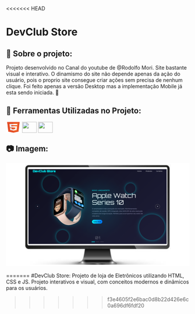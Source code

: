<<<<<<< HEAD
<h1>DevClub Store</h1>
<h2>📄 Sobre o projeto: </h2>
<p>Projeto desenvolvido no Canal do youtube de @Rodolfo Mori. Site bastante visual e interativo. O dinamismo  do site não depende apenas da ação do usuário, pois o proprio site consegue criar ações sem precisa de nenhum clique. Foi feito apenas a versão Desktop mas a implementação Mobile já esta sendo iniciada. 👀</p>
<h2>🔧 Ferramentas Utilizadas no Projeto:</h2>
 <div style= "display:inline_block">
   <img align="center" alt="Higor-HTML" height="30" width="40" src="https://raw.githubusercontent.com/devicons/devicon/master/icons/html5/html5-original.svg">
   <img align="center" height="30" width="40 "src="https://cdn.jsdelivr.net/gh/devicons/devicon@latest/icons/css3/css3-original.svg" /> 
   <img align="center" height="30" width="40 " src="https://cdn.jsdelivr.net/gh/devicons/devicon@latest/icons/javascript/javascript-original.svg" />
 </div>
 <h2>📷 Imagem:</h2>
 <img src="./img/DevClub_Tela.png">
 
=======
#DevClub Store: Projeto de loja de Eletrônicos utilizando HTML, CSS e JS. Projeto interativos e visual, com conceitos modernos e dinâmicos para os usuários.
>>>>>>> f3e4605f2e6bac0d8b22d426e6c0a696df6fdf20

